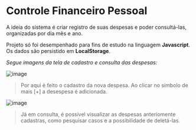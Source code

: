 # Controle Financeiro Pessoal
 
 A ideia do sistema é criar registro de suas despesas e poder consultá-las, organizadas por dia mês e ano. 
 
 Projeto só foi desempenhado para fins de estudo na linguagem **Javascript**. Os dados são persistido em **LocalStorage**.
 
 _Segue imagens da tela de cadastro e consulta das despesas:_
 
 ![image](https://user-images.githubusercontent.com/32379195/84099102-3928d580-a9df-11ea-9ab4-8754a1e40f29.png)
 
 > Por aqui é feito o cadastro da nova despesa. Ao clicar no simbolo de mais [+] a desespesa é adicionada.
 
 
 
 ![image](https://user-images.githubusercontent.com/32379195/84099912-1b5c7000-a9e1-11ea-913e-534dc8ca1b8a.png)
 
 > Já em consulta, é possivel visualizar as despesas anteriomente cadastras, como pesquisar casos e a possibilidade de deletá-las. 
 
 

 

 
 
